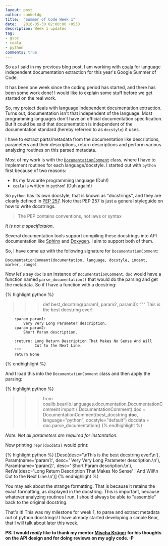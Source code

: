 ```yaml
---
layout: post
author: sanketdg
title:  "Summer of Code Week 1"
date:   2016-05-30 02:00:00 +0530
description: Week 1 updates
tag:
- gsoc
- coala
- python
comments: true
---
```


So as I said in my previous blog post, I am working with
[coala](http://coala-analyzer.org) for language independent
documentation extraction for this year's Google Summer of
Code.

It has been one week since the coding period has started,
and there has been some work done! I would like to explain
some stuff before we get started on the real work.

So, my project deals with language independent documentation
extraction. Turns out, documentation isn't that independent
of the language. Most programming languages don't have an
official documentation specification. But It could be said that
documentation is independent of the documentation standard
(hereby referred to as `docstyle`) it uses.

I have to extract parts/metadata from the documentation
like descriptions, parameters and their descriptions, return
descriptions and perform various analyzing routines on this
parsed metadata.

Most of my work is with the [`DocumentationComment`][class] class,
where I have to implement routines for each language/docstyle.
I started out with `python` first because of two reasons:

- Its my favourite programming language (Duh!)
- `coala` is written in `python`! (Duh again!)

So `python` has its own docstyle, that is known
as "docstrings", and they are clearly defined in [PEP 257][pep].
Note that PEP 257 is just a general styleguide on how to write
docstrings.

> The PEP contains conventions, not laws or syntax

_It is not a specifictaion_.

Several documentation tools support compiling these docstrings
into API documentation like [Sphinx] and [Doxygen].
I aim to support both of them.

So, I have come up with the following signature for `DocumentationComment`:

`
DocumentationComment(documentation, language, docstyle, indent, marker, range)
`

Now let's say `doc` is an instance of `DocumentationComment`.
`doc` would have a function named `parse_documentation()` that
would do the parsing and get the metadata. So if I have a function
with a docstring:

{% highlight python %}
>>> def best_docstring(param1, param2, param3):
        """
        This is the best docstring ever!

        :param param1:
            Very Very Long Parameter description.
        :param param2:
            Short Param description.

        :return: Long Return Description That Makes No Sense And Will
                 Cut to the Next Line.
        """
        return None
{% endhighlight %}

And I load this into the `DocumentationComment` class and then apply the parsing:

{% highlight python %}
>>> from coalib.bearlib.languages.documentation.DocumentationComment import (
    DocumentationComment)
>>> doc = DocumentationComment(best_docstring.__doc__,
                           language="python",
                           docstyle="default")
>>> docdata = doc.parse_documentation()
{% endhighlight %}

_Note: Not all parameters are required for instantation_.

Now printing `repr(docdata)` would print:

{% highlight python %}
[Desc(desc='\nThis is the best docstring ever!\n'),
Param(name='param1:', desc='    Very Very Long Parameter description.\n'),
Param(name='param2:', desc='    Short Param description.\n'),
RetVal(desc='Long Return Description That Makes No Sense'
            ' And Will\n         Cut to the Next Line.\n')]
{% endhighlight %}

You may ask about the strange formatting. That is because it retains the exact
formatting, as displayed in the docstring. This is important, because whatever
analyzing routines I run, I should always be able to "assemble" back to the
original docstring.

That's it! This was my milestone for week 1, to parse and extract metadata out
of python docstrings! I have already started developing a simple Bear, that I
will talk about later this week.

**PS: I would _really_ like to thank my mentor [Mischa Krüger][Makman2] for his thoughts
on the API design and for doing reviews on my ugly code. :P**

[class]: https://github.com/coala-analyzer/coala/blob/master/coalib/bearlib/languages/documentation/DocumentationComment.py
[pep]: https://www.python.org/dev/peps/pep-0257/
[sphinx]: http://www.sphinx-doc.org/en/stable/
[doxygen]: http://www.stack.nl/~dimitri/doxygen/
[Makman2]: https://github.com/Makman2
